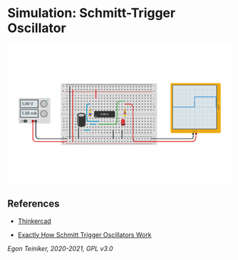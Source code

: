 # Simulation: Schmitt-Trigger Oscillator


![Schmitt-Trigger Oscillator](schmitt-trigger-oscillator.png)


## References
* [Thinkercad](https://www.tinkercad.com/things/2DMFrjuPJ2t)

* [Exactly How Schmitt Trigger Oscillators Work](https://www.allaboutcircuits.com/technical-articles/exactly-how-schmitt-trigger-oscillators-work/)


*Egon Teiniker, 2020-2021, GPL v3.0* 
